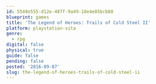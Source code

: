 ```yaml
---
id: 5548e555-d12e-487f-9a49-18e4e85bcb88
blueprint: games
title: 'The Legend of Heroes: Trails of Cold Steel II'
platform: playstation-vita
genre:
  - rpg
digital: false
physical: true
guide: false
pending: false
posted: '2016-09-07'
slug: the-legend-of-heroes-trails-of-cold-steel-ii
---
```

